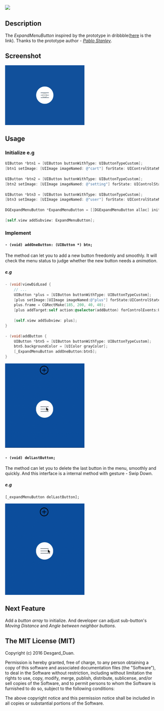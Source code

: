 ![](http://7xwh85.com1.z0.glb.clouddn.com/background.png)
## Description

The *ExpandMenuButton* inspired by the prototype in dribbble([here](https://dribbble.com/shots/2793664-Expanding-Menu) is the link). Thanks to the prototype author - [*Pablo Stanley*](https://dribbble.com/pablostanley).

## Screenshot

<img src="/Screenshot/DGExpandMenu-o.gif" alt="img" width="260px">


## Usage

### Initialize e.g

```Objective-C
UIButton *btn1 = [UIButton buttonWithType: UIButtonTypeCustom];
[btn1 setImage: [UIImage imageNamed: @"cart"] forState: UIControlStateNormal];

UIButton *btn2 = [UIButton buttonWithType: UIButtonTypeCustom];
[btn2 setImage: [UIImage imageNamed: @"setting"] forState: UIControlStateNormal];

UIButton *btn3 = [UIButton buttonWithType: UIButtonTypeCustom];
[btn3 setImage: [UIImage imageNamed: @"user"] forState: UIControlStateNormal];

DGExpandMenuButton *ExpandMenuButton = [[DGExpandMenuButton alloc] initWithFrame: CGRectMake(self.view.frame.size.width / 2 - 40, 360, 80, 80) superView: self.view  andObjects: btn1, btn2, btn3, nil];

[self.view addSubview: ExpandMenuButton];
```

### Implement 

#### `- (void) addOneButton: (UIButton *) btn;`

The method can let you to add a new button freedomly and smoothly. It will check the menu status to judge whether the new button needs a *animation*. 

##### e.g

```Objective-C
- (void)viewDidLoad {
    // ...
    UIButton *plus = [UIButton buttonWithType: UIButtonTypeCustom];
    [plus setImage:[UIImage imageNamed:@"plus"] forState:UIControlStateNormal];
    plus.frame = CGRectMake(185, 200, 40, 40);
    [plus addTarget:self action:@selector(addButton) forControlEvents:UIControlEventTouchUpInside];
    
    [self.view addSubview: plus];
}

- (void)addButton {
    UIButton *btn5 = [UIButton buttonWithType: UIButtonTypeCustom];
    btn5.backgroundColor = [UIColor grayColor];
    [_ExpandMenuButton addOneButton:btn5];
}
```

<img src="/Screenshot/DGExpandMenu.gif" alt="img" width="260px">

#### `- (void) delLastButton;`

The method can let you to delete the last button in the menu, smoothly and quickly. And this interface is a internal method with gesture - Swip Down.

##### e.g

```Objcetive
[_expandMenuButton delLastButton];
```

<img src="/Screenshot/DGExpandMenuDel.gif" alt="img" width="260px">

## Next Feature

Add a *button array* to initialize. And developer can adjust sub-button's *Moving Distance* and *Angle between neighbor buttons*.

## The MIT License (MIT)

Copyright (c) 2016 Desgard_Duan.

Permission is hereby granted, free of charge, to any person obtaining a copy
of this software and associated documentation files (the "Software"), to deal
in the Software without restriction, including without limitation the rights
to use, copy, modify, merge, publish, distribute, sublicense, and/or sell
copies of the Software, and to permit persons to whom the Software is
furnished to do so, subject to the following conditions:

The above copyright notice and this permission notice shall be included in all
copies or substantial portions of the Software.



